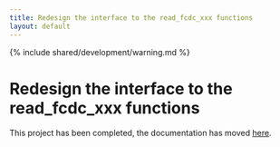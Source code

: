 ```yaml
---
title: Redesign the interface to the read_fcdc_xxx functions
layout: default
---
```


{% include shared/development/warning.md %}

# Redesign the interface to the read_fcdc_xxx functions

This project has been completed, the documentation has moved [here](/development/fileio).

